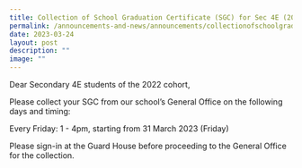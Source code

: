 ```yaml
---
title: Collection of School Graduation Certificate (SGC) for Sec 4E (2022 cohort)
permalink: /announcements-and-news/announcements/collectionofschoolgradcertsgcforsec4e/
date: 2023-03-24
layout: post
description: ""
image: ""
---
```

Dear Secondary 4E students of the 2022 cohort, 


Please collect your SGC from our school’s General Office on the following days and timing:

Every Friday: 1 - 4pm, starting from 31 March 2023 (Friday)
                
Please sign-in at the Guard House before proceeding to the General Office for the collection.
